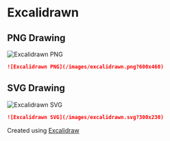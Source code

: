 # Excalidrawn

## PNG Drawing

![Excalidrawn PNG](/images/excalidrawn.png?600x460)

```markdown
![Excalidrawn PNG](/images/excalidrawn.png?600x460)
```

## SVG Drawing

![Excalidrawn SVG](/images/excalidrawn.svg?300x230)

```markdown
![Excalidrawn SVG](/images/excalidrawn.svg?300x230)
```

Created using [Excalidraw](https://excalidraw.com/)
